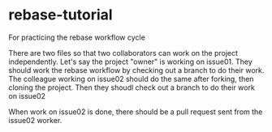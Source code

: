 # rebase-tutorial
For practicing the rebase workflow cycle

There are two files so that two collaborators can work on the project independently.
Let's say the project "owner" is working on issue01. They should work the rebase workflow by checking out a branch to do their work.
The colleague working on issue02 should do the same after forking, then cloning the project. Then they shoudl check out a branch to do their work on issue02

When work on issue02 is done, there should be a pull request sent from the issue02 worker. 
